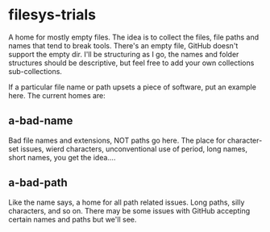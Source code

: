 filesys-trials
==============

A home for mostly empty files.  The idea is to collect the files, file paths and names that tend to break tools. There's an empty file, GitHub doesn't support the empty dir. I'll be structuring as I go, the names and folder structures should be descriptive, but feel free to add your own collections sub-collections.
 
If a particular file name or path upsets a piece of software, put an example here. The current homes are:

a-bad-name
----------

Bad file names and extensions, NOT paths go here.  The place for character-set issues, wierd characters, unconventional use of period, long names, short names, you get the idea....


a-bad-path
----------

Like the name says, a home for all path related issues.  Long paths, silly characters, and so on.  There may be some issues with GitHub accepting certain names and paths but we'll see.
